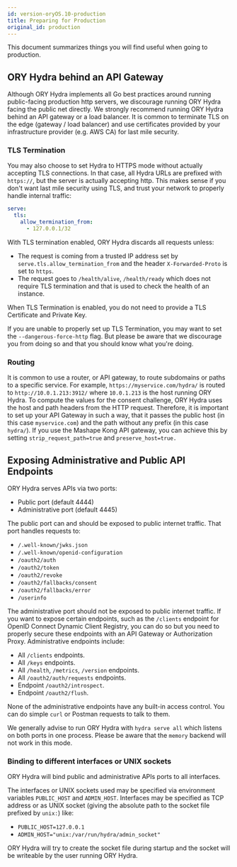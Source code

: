 ```yaml
---
id: version-oryOS.10-production
title: Preparing for Production
original_id: production
---
```


This document summarizes things you will find useful when going to production.

## ORY Hydra behind an API Gateway

Although ORY Hydra implements all Go best practices around running public-facing
production http servers, we discourage running ORY Hydra facing the public net
directly. We strongly recommend running ORY Hydra behind an API gateway or a
load balancer. It is common to terminate TLS on the edge (gateway / load
balancer) and use certificates provided by your infrastructure provider (e.g.
AWS CA) for last mile security.

### TLS Termination

You may also choose to set Hydra to HTTPS mode without actually accepting TLS
connections. In that case, all Hydra URLs are prefixed with `https://`, but the
server is actually accepting http. This makes sense if you don't want last mile
security using TLS, and trust your network to properly handle internal traffic:

```yaml
serve:
  tls:
    allow_termination_from:
      - 127.0.0.1/32
```

With TLS termination enabled, ORY Hydra discards all requests unless:

- The request is coming from a trusted IP address set by
  `serve.tls.allow_termination_from` and the header `X-Forwarded-Proto` is set
  to `https`.
- The request goes to `/health/alive`, `/health/ready` which does not require
  TLS termination and that is used to check the health of an instance.

When TLS Termination is enabled, you do not need to provide a TLS Certificate
and Private Key.

If you are unable to properly set up TLS Termination, you may want to set the
`--dangerous-force-http` flag. But please be aware that we discourage you from
doing so and that you should know what you're doing.

### Routing

It is common to use a router, or API gateway, to route subdomains or paths to a
specific service. For example, `https://myservice.com/hydra/` is routed to
`http://10.0.1.213:3912/` where `10.0.1.213` is the host running ORY Hydra. To
compute the values for the consent challenge, ORY Hydra uses the host and path
headers from the HTTP request. Therefore, it is important to set up your API
Gateway in such a way, that it passes the public host (in this case
`myservice.com`) and the path without any prefix (in this case `hydra/`). If you
use the Mashape Kong API gateway, you can achieve this by setting
`strip_request_path=true` and `preserve_host=true.`

## Exposing Administrative and Public API Endpoints

ORY Hydra serves APIs via two ports:

- Public port (default 4444)
- Administrative port (default 4445)

The public port can and should be exposed to public internet traffic. That port
handles requests to:

- `/.well-known/jwks.json`
- `/.well-known/openid-configuration`
- `/oauth2/auth`
- `/oauth2/token`
- `/oauth2/revoke`
- `/oauth2/fallbacks/consent`
- `/oauth2/fallbacks/error`
- `/userinfo`

The administrative port should not be exposed to public internet traffic. If you
want to expose certain endpoints, such as the `/clients` endpoint for OpenID
Connect Dynamic Client Registry, you can do so but you need to properly secure
these endpoints with an API Gateway or Authorization Proxy. Administrative
endpoints include:

- All `/clients` endpoints.
- All `/keys` endpoints.
- All `/health`, `/metrics`, `/version` endpoints.
- All `/oauth2/auth/requests` endpoints.
- Endpoint `/oauth2/introspect`.
- Endpoint `/oauth2/flush`.

None of the administrative endpoints have any built-in access control. You can
do simple `curl` or Postman requests to talk to them.

We generally advise to run ORY Hydra with `hydra serve all` which listens on
both ports in one process. Please be aware that the `memory` backend will not
work in this mode.

### Binding to different interfaces or UNIX sockets

ORY Hydra will bind public and administrative APIs ports to all interfaces.

The interfaces or UNIX sockets used may be specified via environment variables
`PUBLIC_HOST` and `ADMIN_HOST`. Interfaces may be specified as TCP address or as
UNIX socket (giving the absolute path to the socket file prefixed by `unix:`)
like:

- `PUBLIC_HOST=127.0.0.1`
- `ADMIN_HOST="unix:/var/run/hydra/admin_socket"`

ORY Hydra will try to create the socket file during startup and the socket will
be writeable by the user running ORY Hydra.
